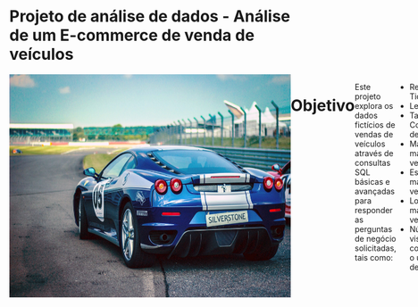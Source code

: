 # Projeto de análise de dados - Análise de um E-commerce de venda de veículos
<div style="display: flex; justify-content: space-between;"> <br>
<img align="center"height="400" alt="coding-time" width = 1000 src="Carro.jpg">




# Objetivo

Este projeto explora os dados fictícios de vendas de veículos através de consultas SQL básicas e avançadas para responder as perguntas de negócio solicitadas, tais como:
- Receita e Ticket Médio
- Leads
- Taxa de Conversão de Leads
- Marcas que mais venderam
- Estados que mais venderam
- Lojas que mais venderam
- Número de visitas ao site considerando o último mês de venda

Após a conclusão da exploração dos dados, as consultas foram usadas para criar um dashboard no Excel para melhor visualização dos dados.

# Dados Analisados

Os dados se encontram em 9 tabelas diferentes. Abaixo, o modelo de relacionamento lógico entre as tabelas:

![Diagrama+img](https://user-images.githubusercontent.com/120759992/213865160-1274c252-dda2-480a-882f-14bf24ba1b3a.PNG)

# Softwares utilizados
- PostGreSQL (pgAdmin 4)
- Microsoft Excel

# Consultas
As consultas podem ser visualizadas neste repositório. [Clique aqui para visualizar](PortfolioCurso.sql)

# Dashboard

<img width="931" alt="Dash" src="https://user-images.githubusercontent.com/120759992/211122786-8e254e92-010d-44e8-adde-19083d448821.png">


# Conclusões
- A receita vem aumentando e a taxa de conversão de leads tem oscilado e ficou em estabilidade no últimos meses analisados.
- A taxa de conversão e os leads estão aumentando.
- A marca Chevrolet é a lider de vendas no mês de agosto/21
- A loja Kiyoko foi a lider de vendas do mês de agosto/21
- São Paulo é o estado que mais vendeu.
- Domingo é o dia com menos visitas e segunda feira é o dia com mais visitas ao site.

# Recomendações ao tomador de decisão
- As campanhas de marketing tem funcionado, visto que mais leads estão chegando ao site. Um investimento maior seria interessante para converter mais leads em vendas.
- Um investimento em contratação de mais vendedores é válida para atender a demanda de leads em crescimento e consequentemente obter uma maior taxa de conversão.
- O estado de SP é líder de vendas, porém, os outros estados estão muito abaixo. Um investimento maior poderia atrair mais clientes.
- Domingo recebe pouquíssimas visitas em comparação com os outros dias. Entender a razão disso seria essencial, pois ele se mostra um outlier ( valor fora da curva).


